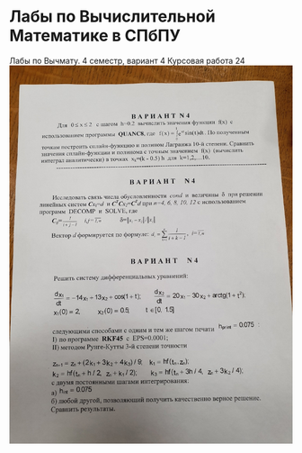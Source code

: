 # Лабы по Вычислительной Математике в СПбПУ
Лабы по Вычмату. 4 семестр, вариант 4
Курсовая работа	24
![Задания](/var4.jpg) 
